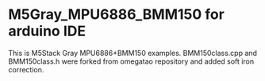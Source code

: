 # M5Gray_MPU6886_BMM150 for arduino IDE

This is M5Stack Gray MPU6886+BMM150 examples.
BMM150class.cpp and BMM150class.h were forked from omegatao repository and added soft iron correction.

